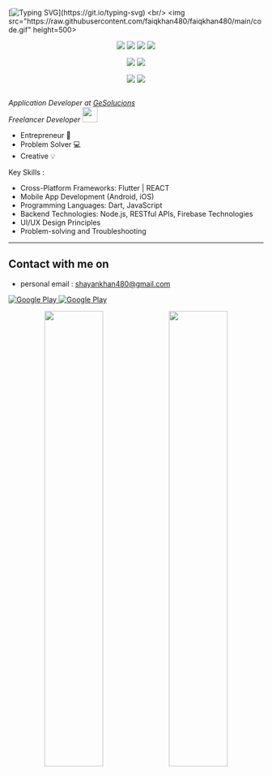 <p align="center">

 [![Typing SVG](https://readme-typing-svg.herokuapp.com?font=Cairo&color=9ED6F8&size=30&lines=Hey!+There;I'm+Faiq+Saeed...;I'm+a+Flutter+Devloper...;Specialized+in+Mobile+Dev..)](https://git.io/typing-svg)
 <br/>
 <img src="https://raw.githubusercontent.com/faiqkhan480/faiqkhan480/main/code.gif" height=500>

</p>

<p>
  <div align="center">
    <img src="https://img.shields.io/badge/Android-3DDC84?style=for-the-badge&logo=android&logoColor=white">
    <img src="https://img.shields.io/badge/Flutter-%2302569B.svg?style=for-the-badge&logo=Flutter&logoColor=white">
    <img src="https://img.shields.io/badge/iOS-000000?style=for-the-badge&logo=ios&logoColor=white">
    <img src="https://img.shields.io/badge/dart-%230175C2.svg?style=for-the-badge&logo=dart&logoColor=white">
  </div>
</p>

<p>
<div align="center">
  <img src="https://img.shields.io/badge/Firebase-ffcb2b?style=for-the-badge&logo=firebase&logoColor=black">
  <img src="https://img.shields.io/badge/sqflite-%2307405e.svg?style=for-the-badge&logo=sqlite&logoColor=white">
</div>
</p>

<p>
<div align="center">
  <img src="https://img.shields.io/badge/Adobe%20XD-470137?style=for-the-badge&logo=Adobe%20XD&logoColor=#FF61F6">
  <img src="https://img.shields.io/badge/adobe%20photoshop-%2331A8FF.svg?style=for-the-badge&logo=adobe%20photoshop&logoColor=white">
</div>
</p>

<p><img src="https://komarev.com/ghpvc/?username=faiqkhan480&style=flat-square&color=red" alt=""></p>
<p><em>Application Developer at <a href="http://must.edu.eg">GeSolucions </a></br> 
Freelancer Developer <img src="https://media.giphy.com/media/WUlplcMpOCEmTGBtBW/giphy.gif" width="30"> 
</em></p>

- Entrepreneur :rocket:
- Problem Solver :computer:
- Creative :bulb:

Key Skills :
- Cross-Platform Frameworks: Flutter | REACT
- Mobile App Development (Android, iOS)
- Programming Languages: Dart, JavaScript
- Backend Technologies: Node.js, RESTful APIs, Firebase Technologies
- UI/UX Design Principles
- Problem-solving and Troubleshooting

<hr>

<h2> Contact with me on </h2>

- personal email : shayankhan480@gmail.com

<p>
 <a href="https://www.facebook.com/Faique.Saeed480" target="_blank">
  <img alt="Google Play" src="https://img.shields.io/badge/Facebook-4267B2.svg?style=for-the-badge&logo=facebook&logoColor=white" />
 </a> 
 <a href="https://www.linkedin.com/in/faique-saeed-89bb5411b" target="_blank">
  <img alt="Google Play" src="https://img.shields.io/badge/linkedin-0077b5.svg?style=for-the-badge&logo=linkedin&logoColor=white" />
 </a>

<p align="center">
  <img width="48%" src="https://github-readme-stats.vercel.app/api?username=faiqkhan480&show_icons=true&theme=cobalt2&count_private=true&include_all_commits=true&hide_border=true&bg_color=DEG,145277,471069" /> 
  <img width="48%" src="https://github-readme-streak-stats.herokuapp.com?user=faiqkhan480&theme=cobalt2&hide_border=true&background=45%2C145277%2C471069" />
</p>

<!--
![Anurag's GitHub stats](https://github-readme-stats.vercel.app/api?username=faiqkhan480&show_icons=true&theme=cobalt2&bg_color=DEG,145277,471069)
-->

<!--
[![Top Langs](https://github-readme-stats.vercel.app/api/top-langs/?username=faiqkhan480&langs_count=8&theme=cobalt2&bg_color=DEG,145277,471069)](https://github.com/anuraghazra/github-readme-stats)
-->


<!--
**faiqkhan480/faiqkhan480** is a ✨ _special_ ✨ repository because its `README.md` (this file) appears on your GitHub profile.

Here are some ideas to get you started:

- 🔭 I’m currently working on ...
- 🌱 I’m currently learning ...
- 👯 I’m looking to collaborate on ...
- 🤔 I’m looking for help with ...
- 💬 Ask me about ...
- 📫 How to reach me: ...
- 😄 Pronouns: ...
- ⚡ Fun fact: ...
-->
